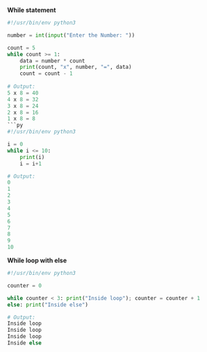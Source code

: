 **While statement**
```py
#!/usr/bin/env python3

number = int(input("Enter the Number: "))

count = 5
while count >= 1:
    data = number * count
    print(count, "x", number, "=", data)
    count = count - 1
 
# Output:
5 x 8 = 40
4 x 8 = 32
3 x 8 = 24
2 x 8 = 16
1 x 8 = 8
```py
#!/usr/bin/env python3

i = 0
while i <= 10:
    print(i)
    i = i+1

# Output:
0
1
2
3
4
5
6
7
8
9
10
```
**While loop with else**
```py
#!/usr/bin/env python3

counter = 0

while counter < 3: print("Inside loop"); counter = counter + 1
else: print("Inside else")

# Output:
Inside loop
Inside loop
Inside loop
Inside else
```
